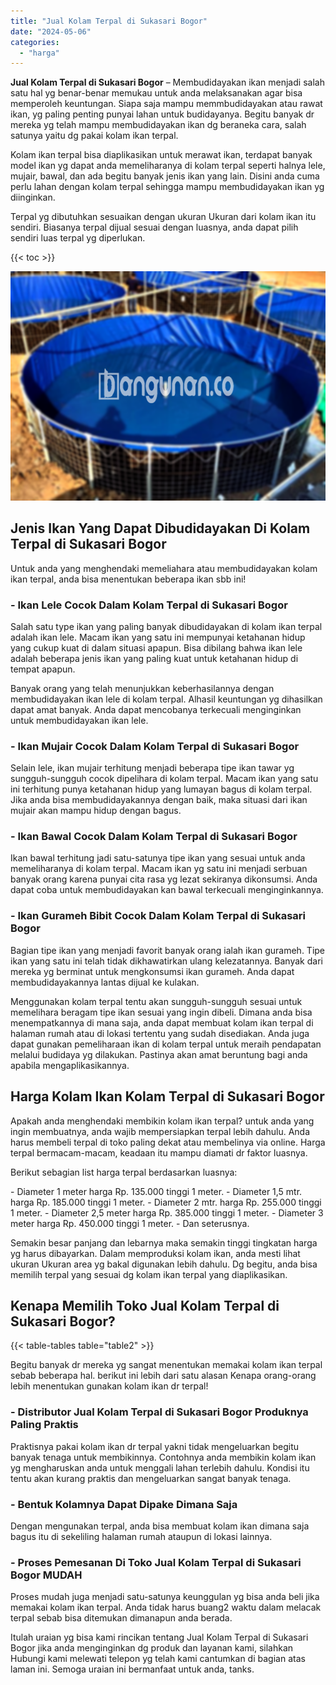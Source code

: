 ```yaml
---
title: "Jual Kolam Terpal di Sukasari Bogor"
date: "2024-05-06"
categories: 
  - "harga"
---
```


**Jual Kolam Terpal di Sukasari Bogor** – Membudidayakan ikan menjadi salah satu hal yg benar-benar memukau untuk anda melaksanakan agar bisa memperoleh keuntungan. Siapa saja mampu memmbudidayakan atau rawat ikan, yg paling penting punyai lahan untuk budidayanya. Begitu banyak dr mereka yg telah mampu membudidayakan ikan dg beraneka cara, salah satunya yaitu dg pakai kolam ikan terpal.

Kolam ikan terpal bisa diaplikasikan untuk merawat ikan, terdapat banyak model ikan yg dapat anda memeliharanya di kolam terpal seperti halnya lele, mujair, bawal, dan ada begitu banyak jenis ikan yang lain. Disini anda cuma perlu lahan dengan kolam terpal sehingga mampu membudidayakan ikan yg diinginkan.

Terpal yg dibutuhkan sesuaikan dengan ukuran Ukuran dari kolam ikan itu sendiri. Biasanya terpal dijual sesuai dengan luasnya, anda dapat pilih sendiri luas terpal yg diperlukan.

{{< toc >}}

![Jual Kolam Terpal di Sukasari Bogor](/images/jual-kolam-terpal-03.png)

## Jenis Ikan Yang Dapat Dibudidayakan Di Kolam Terpal di Sukasari Bogor

Untuk anda yang menghendaki memeliahara atau membudidayakan kolam ikan terpal, anda bisa menentukan beberapa ikan sbb ini!

### \- Ikan Lele Cocok Dalam Kolam Terpal di Sukasari Bogor

Salah satu type ikan yang paling banyak dibudidayakan di kolam ikan terpal adalah ikan lele. Macam ikan yang satu ini mempunyai ketahanan hidup yang cukup kuat di dalam situasi apapun. Bisa dibilang bahwa ikan lele adalah beberapa jenis ikan yang paling kuat untuk ketahanan hidup di tempat apapun.

Banyak orang yang telah menunjukkan keberhasilannya dengan membudidayakan ikan lele di kolam terpal. Alhasil keuntungan yg dihasilkan dapat amat banyak. Anda dapat mencobanya terkecuali menginginkan untuk membudidayakan ikan lele.

### \- Ikan Mujair Cocok Dalam Kolam Terpal di Sukasari Bogor

Selain lele, ikan mujair terhitung menjadi beberapa tipe ikan tawar yg sungguh-sungguh cocok dipelihara di kolam terpal. Macam ikan yang satu ini terhitung punya ketahanan hidup yang lumayan bagus di kolam terpal. Jika anda bisa membudidayakannya dengan baik, maka situasi dari ikan mujair akan mampu hidup dengan bagus.

### \- Ikan Bawal Cocok Dalam Kolam Terpal di Sukasari Bogor

Ikan bawal terhitung jadi satu-satunya tipe ikan yang sesuai untuk anda memeliharanya di kolam terpal. Macam ikan yg satu ini menjadi serbuan banyak orang karena punyai cita rasa yg lezat sekiranya dikonsumsi. Anda dapat coba untuk membudidayakan kan bawal terkecuali menginginkannya.

### \- Ikan Gurameh Bibit Cocok Dalam Kolam Terpal di Sukasari Bogor

Bagian tipe ikan yang menjadi favorit banyak orang ialah ikan gurameh. Tipe ikan yang satu ini telah tidak dikhawatirkan ulang kelezatannya. Banyak dari mereka yg berminat untuk mengkonsumsi ikan gurameh. Anda dapat membudidayakannya lantas dijual ke kulakan.

Menggunakan kolam terpal tentu akan sungguh-sungguh sesuai untuk memelihara beragam tipe ikan sesuai yang ingin dibeli. Dimana anda bisa menempatkannya di mana saja, anda dapat membuat kolam ikan terpal di halaman rumah atau di lokasi tertentu yang sudah disediakan. Anda juga dapat gunakan pemeliharaan ikan di kolam terpal untuk meraih pendapatan melalui budidaya yg dilakukan. Pastinya akan amat beruntung bagi anda apabila mengaplikasikannya.

## Harga Kolam Ikan Kolam Terpal di Sukasari Bogor

Apakah anda menghendaki membikin kolam ikan terpal? untuk anda yang ingin membuatnya, anda wajib mempersiapkan terpal lebih dahulu. Anda harus membeli terpal di toko paling dekat atau membelinya via online. Harga terpal bermacam-macam, keadaan itu mampu diamati dr faktor luasnya.

Berikut sebagian list harga terpal berdasarkan luasnya:

\- Diameter 1 meter harga Rp. 135.000 tinggi 1 meter. - Diameter 1,5 mtr. harga Rp. 185.000 tinggi 1 meter. - Diameter 2 mtr. harga Rp. 255.000 tinggi 1 meter. - Diameter 2,5 meter harga Rp. 385.000 tinggi 1 meter. - Diameter 3 meter harga Rp. 450.000 tinggi 1 meter. - Dan seterusnya.

Semakin besar panjang dan lebarnya maka semakin tinggi tingkatan harga yg harus dibayarkan. Dalam memproduksi kolam ikan, anda mesti lihat ukuran Ukuran area yg bakal digunakan lebih dahulu. Dg begitu, anda bisa memilih terpal yang sesuai dg kolam ikan terpal yang diaplikasikan.

## Kenapa Memilih Toko Jual Kolam Terpal di Sukasari Bogor?

{{< table-tables table="table2" >}}

Begitu banyak dr mereka yg sangat menentukan memakai kolam ikan terpal sebab beberapa hal. berikut ini lebih dari satu alasan Kenapa orang-orang lebih menentukan gunakan kolam ikan dr terpal!

### \- Distributor Jual Kolam Terpal di Sukasari Bogor Produknya Paling Praktis

Praktisnya pakai kolam ikan dr terpal yakni tidak mengeluarkan begitu banyak tenaga untuk membikinnya. Contohnya anda membikin kolam ikan yg mengharuskan anda untuk menggali lahan terlebih dahulu. Kondisi itu tentu akan kurang praktis dan mengeluarkan sangat banyak tenaga.

### \- Bentuk Kolamnya Dapat Dipake Dimana Saja

Dengan mengunakan terpal, anda bisa membuat kolam ikan dimana saja bagus itu di sekeliling halaman rumah ataupun di lokasi lainnya.

### \- Proses Pemesanan Di Toko Jual Kolam Terpal di Sukasari Bogor MUDAH

Proses mudah juga menjadi satu-satunya keunggulan yg bisa anda beli jika memakai kolam ikan terpal. Anda tidak harus buang2 waktu dalam melacak terpal sebab bisa ditemukan dimanapun anda berada.

Itulah uraian yg bisa kami rincikan tentang Jual Kolam Terpal di Sukasari Bogor jika anda menginginkan dg produk dan layanan kami, silahkan Hubungi kami melewati telepon yg telah kami cantumkan di bagian atas laman ini. Semoga uraian ini bermanfaat untuk anda, tanks.
